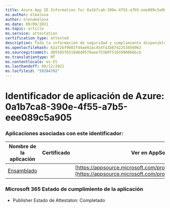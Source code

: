 ```yaml
---
title: Azure App ID Information for 0a1b7ca8-390e-4f55-a7b5-eee089c5a905
ms.author: elmalova
author: elenamalova
ms.date: 09/09/2021
ms.topic: article
ms.service: attestation
certification_type: attested
description: Toda la información de seguridad y cumplimiento disponible para 0a1b7ca8-390e-4f55-a7b5-eee089c5a905.
ms.openlocfilehash: 62a72bf9603f44ae02ac454fa2b87d2253456963
ms.sourcegitcommit: d85595f6518d8d05f0aee75380f51659908b6bcb
ms.translationtype: MT
ms.contentlocale: es-ES
ms.lasthandoff: 09/12/2021
ms.locfileid: "59284792"
---
```

# <a name="azure-app-id-0a1b7ca8-390e-4f55-a7b5-eee089c5a905"></a>Identificador de aplicación de Azure: 0a1b7ca8-390e-4f55-a7b5-eee089c5a905


### <a name="apps-associated-with-this-id"></a>Aplicaciones asociadas con este identificador:
| **Nombre de la aplicación** | **Certificado** | **Ver en AppSource** |
|--------------|---------------|-----------------------|
| [Ensamblado](https://docs.microsoft.com/microsoft-365-app-certification/forward/WA200002271) |  | [https://appsource.microsoft.com/product/office/WA200002271](https://appsource.microsoft.com/product/office/WA200002271) |

### <a name="microsoft-365-app-compliance-status"></a>Microsoft 365 Estado de cumplimiento de la aplicación
- Publisher Estado de Attestaton: Completado
